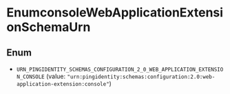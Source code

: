 

# EnumconsoleWebApplicationExtensionSchemaUrn

## Enum


* `URN_PINGIDENTITY_SCHEMAS_CONFIGURATION_2_0_WEB_APPLICATION_EXTENSION_CONSOLE` (value: `"urn:pingidentity:schemas:configuration:2.0:web-application-extension:console"`)



